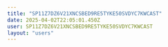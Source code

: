 ```yaml
---
title: "SP11Z7DZ6V21XNCSBED9RE5TYKE50SVDYC7KWCAST"
date: 2025-04-02T22:05:01.450Z
user: SP11Z7DZ6V21XNCSBED9RE5TYKE50SVDYC7KWCAST
layout: "users"
---
```

    